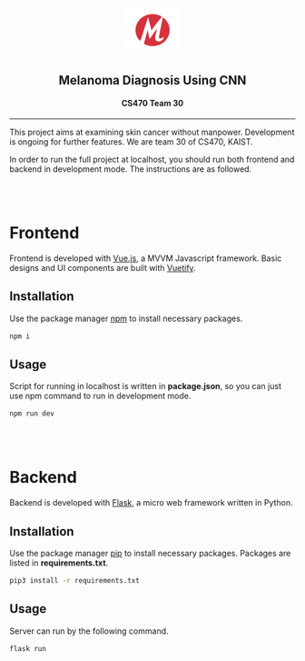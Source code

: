<p align="center"><img width="100" src="./client/src/assets/logo.png"></p>

<h2 align="center">Melanoma Diagnosis Using CNN</h2>
<h4 align="center">CS470 Team 30</h4>

---

This project aims at examining skin cancer without manpower. Development is ongoing for further features. We are team 30 of CS470, KAIST.

In order to run the full project at localhost, you should run both frontend and backend in development mode. The instructions are as followed.

<br></br>

# Frontend

Frontend is developed with [Vue.js](https://vuejs.org/), a MVVM Javascript framework. Basic designs and UI components are built with [Vuetify](https://vuetifyjs.com/). 
## Installation

Use the package manager [npm](https://www.npmjs.com/) to install necessary packages.
```bash
npm i
```

## Usage

Script for running in localhost is written in **package.json**, so you can just use npm command to run in development mode.
```bash
npm run dev
```

<br></br>

# Backend
Backend is developed with [Flask](https://flask.palletsprojects.com/en/1.1.x/), a micro web framework written in Python.
## Installation

Use the package manager [pip](https://pip.pypa.io/en/stable/) to install necessary packages. Packages are listed in **requirements.txt**.
```bash
pip3 install -r requirements.txt
```

## Usage

Server can run by the following command.
```bash
flask run
```